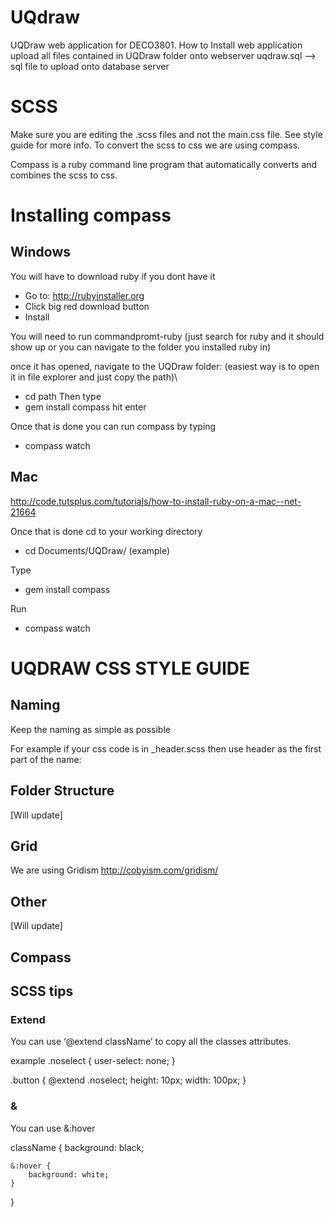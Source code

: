 # UQdraw
UQDraw web application for DECO3801.
How to Install web application
upload all files contained in UQDraw folder onto webserver 
uqdraw.sql --> sql file to upload onto database server

# SCSS
Make sure you are editing the .scss files and not the main.css file. See style guide for more info.
To convert the scss to css we are using compass.

Compass is a ruby command line program that automatically converts and combines the scss to css.

# Installing compass
## Windows
You will have to download ruby if you dont have it
- Go to: http://rubyinstaller.org
- Click big red download button
- Install

You will need to run commandpromt-ruby (just search for ruby and it should show up or you can navigate to the folder you installed ruby in)

once it has opened, navigate to the UQDraw folder: 
(easiest way is to open it in file explorer and just copy the path)\
- cd path
Then type
- gem install compass
hit enter

Once that is done you can run compass by typing 
- compass watch

## Mac
http://code.tutsplus.com/tutorials/how-to-install-ruby-on-a-mac--net-21664

Once that is done cd to your working directory
- cd Documents/UQDraw/    (example)

Type 
- gem install compass

Run
- compass watch

# UQDRAW CSS STYLE GUIDE

## Naming 
Keep the naming as simple as possible

For example if your css code is in _header.scss then use header as the first part of the name: 
<div class=“header-example”> 


## Folder Structure

[Will update]

## Grid

We are using Gridism http://cobyism.com/gridism/

## Other

[Will update]

## Compass

## SCSS tips

### Extend
You can use ‘@extend className’ to copy all the classes attributes.

example 
.noselect {
	 user-select: none;
}

.button {
	@extend .noselect;
	height: 10px;
	width: 100px;
}

### &
You can use &:hover

className {
	background: black;

	&:hover {
		background: white;
	}
}

